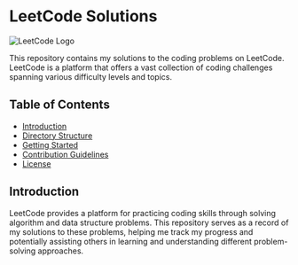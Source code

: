 # LeetCode Solutions

![LeetCode Logo](https://leetcode.com/static/images/LeetCode_logo_rvs.png)

This repository contains my solutions to the coding problems on LeetCode. LeetCode is a platform that offers a vast collection of coding challenges spanning various difficulty levels and topics.

## Table of Contents

- [Introduction](#introduction)
- [Directory Structure](#directory-structure)
- [Getting Started](#getting-started)
- [Contribution Guidelines](#contribution-guidelines)
- [License](#license)

## Introduction

LeetCode provides a platform for practicing coding skills through solving algorithm and data structure problems. This repository serves as a record of my solutions to these problems, helping me track my progress and potentially assisting others in learning and understanding different problem-solving approaches.

